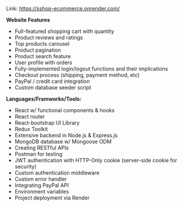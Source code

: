 Link: https://sshop-ecommerce.onrender.com/

**Website Features**
- Full-featured shopping cart with quantity
- Product reviews and ratings
- Top products carousel
- Product pagination
- Product search feature
- User profile with orders
- Fully-implemented login/logout functions and their implications
- Checkout process (shipping, payment method, etc)
- PayPal / credit card integration
- Custom database seeder script

**Languages/Framworks/Tools:**
- React w/ functional components & hooks
- React router
- React-bootstrap UI Library
- Redux Toolkit
- Extensive backend in Node.js & Express.js
- MongoDB database w/ Mongoose ODM
- Creating RESTful APIs
- Postman for testing
- JWT authentication with HTTP-Only cookie (server-side cookie for security)
- Custom authentication middleware
- Custom error handler
- Integrating PayPal API
- Environment variables
- Project deployment via Render


